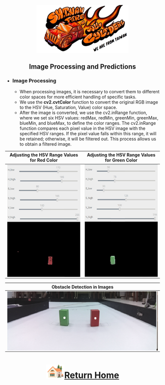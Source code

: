 <div align="center"><img src="../../../other/img/logo.png" width="300" alt=" logo"></div>

## <div align="center">Image Processing and Predictions</div> 

 - ### Image Processing  
    - When processing images, it is necessary to convert them to different color spaces for more efficient handling of specific tasks.  
    - We use the __cv2.cvtColor__ function to convert the original RGB image to the HSV (Hue, Saturation, Value) color space.  
    - After the image is converted, we use the cv2.inRange function, where we set six HSV values: redMax, redMin, greenMin, greenMax, blueMin, and blueMax, to define the color ranges. The cv2.inRange function compares each pixel value in the HSV image with the specified HSV ranges. If the pixel value falls within this range, it will be retained; otherwise, it will be filtered out. This process allows us to obtain a filtered image.  

<div align="center">

|Adjusting the HSV Range Values for Red Color|Adjusting the HSV Range Values for Green Color|
|:----:|:----:|
|<img src="./img/red_HSV_value_range.png" width = "350" height = "" alt="red_HSV_value_range" align=center />|<img src="./img/green_HSV_value_range.png" width = "350" height = "" alt="green_HSV_value_range" align=center />|

|Obstacle Detection in Images|
|:----:|
|<img src="./img/Obstacle_detection.png" alt="Obstacle_detection" align=center />|
</div>


# <div align="center">![HOME](../../../other/img/Home.png)[Return Home](../../../)</div>  
